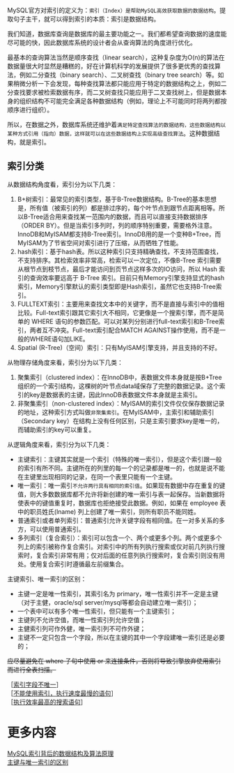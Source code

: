 MySQL官方对索引的定义为：`索引（Index）是帮助MySQL高效获取数据的数据结构`。提取句子主干，就可以得到索引的本质：索引是数据结构。

我们知道，数据库查询是数据库的最主要功能之一。我们都希望查询数据的速度能尽可能的快，因此数据库系统的设计者会从查询算法的角度进行优化。

最基本的查询算法当然是顺序查找（linear search），这种复杂度为O(n)的算法在数据量很大时显然是糟糕的，好在计算机科学的发展提供了很多更优秀的查找算法，例如二分查找（binary search）、二叉树查找（binary tree search）等。如果稍微分析一下会发现，每种查找算法都只能应用于特定的数据结构之上，例如二分查找要求被检索数据有序，而二叉树查找只能应用于二叉查找树上，但是数据本身的组织结构不可能完全满足各种数据结构（例如，理论上不可能同时将两列都按顺序进行组织）。

所以，在数据之外，数据库系统还维护着`满足特定查找算法的数据结构，这些数据结构以某种方式引用（指向）数据，这样就可以在这些数据结构上实现高级查找算法`。这种数据结构，就是索引。

## 索引分类

从数据结构角度看，索引分为以下几类：

1. B+树索引：最常见的索引类型，基于B-Tree数据结构。B-Tree的基本思想是，所有值（被索引的列）都是排过序的，每个叶节点到跟节点距离相等。所以B-Tree适合用来查找某一范围内的数据，而且可以直接支持数据排序（ORDER BY）。但是当索引多列时，列的顺序特别重要，需要格外注意。InnoDB和MyISAM都支持B-Tree索引。InnoDB用的是一个变种B+Tree，而MyISAM为了节省空间对索引进行了压缩，从而牺牲了性能。
2. hash索引：基于hash表。所以这种索引只支持精确查找，不支持范围查找，不支持排序。其检索效率非常高，检索可以一次定位，不像B-Tree 索引需要从根节点到枝节点，最后才能访问到页节点这样多次的IO访问，所以 Hash 索引的查询效率要远高于 B-Tree 索引。目前只有Memory引擎支持显式的hash索引，Memory引擎默认的索引类型即是Hash索引，虽然它也支持B-Tree索引。
3. FULLTEXT索引：主要用来查找文本中的关键字，而不是直接与索引中的值相比较。Full-text索引跟其它索引大不相同，它更像是一个搜索引擎，而不是简单的 WHERE 语句的参数匹配。可以对某列分别进行full-text索引和B-Tree索引，两者互不冲突。Full-text索引配合MATCH AGAINST操作使用，而不是一般的WHERE语句加LIKE。
4. Spatial (R-Tree)（空间）索引：只有MyISAM引擎支持，并且支持的不好。

从物理存储角度来看，索引分为以下几类：

1. 聚集索引（clustered index）：在InnoDB中，表数据文件本身就是按B+Tree组织的一个索引结构，这棵树的叶节点data域保存了完整的数据记录。这个索引的key是数据表的主键，因此InnoDB表数据文件本身就是主索引。
2. 非聚集索引（non-clustered index）：MyISAM的索引文件仅仅保存数据记录的地址，这种索引方式叫做`非聚集索引`。在MyISAM中，主索引和辅助索引（Secondary key）在结构上没有任何区别，只是主索引要求key是唯一的，而辅助索引的key可以重复。

从逻辑角度来看，索引分为以下几类：

* 主键索引：主键其实就是一个索引（特殊的唯一索引），但是这个索引跟一般的索引有所不同。主键所在的列里的每一个的记录都是唯一的，也就是说不能在主键里出现相同的记录，在同一个表里只能有一个主键。
* 唯一索引：唯一索引`不允许两行具有相同的索引值`。如果现有数据中存在重复的键值，则大多数数据库都不允许将新创建的唯一索引与表一起保存。当新数据将使表中的键值重复时，数据库也拒绝接受此数据。例如，如果在 employee 表中的职员姓氏(lname) 列上创建了唯一索引，则所有职员不能同姓。
* 普通索引或者单列索引：普通索引允许关键字段有相同值。在一对多关系的多方，可以使用普通索引。
* 多列索引（复合索引）：索引可以包含一个、两个或更多个列。两个或更多个列上的索引被称作复合索引。对索引中的所有列执行搜索或仅对前几列执行搜索时，复合索引非常有用；仅对后面的任意列执行搜索时，复合索引则没有用处。使用复合索引时遵循最左前缀集合。

主键索引、唯一索引的区别：

* 主键一定是唯一性索引，其索引名为 primary，唯一性索引并不一定是主键（对于主健，oracle/sql server/mysql等都会自动建立唯一索引）；
* 一个表中可以有多个唯一性索引，但只能有一个主键索引；
* 主键列不允许空值，而唯一性索引列允许空值；
* 主健索引列可作外健，唯一索引列不可作外键；
* 主键不一定只包含一个字段，所以在主键的其中一个字段建唯一索引还是必要的；

~~应尽量避免在 where 子句中使用 or 来连接条件，否则将导致引擎放弃使用索引而进行全表扫描。~~

［[索引字段不唯一](https://www.nowcoder.com/questionTerminal/1fbc72e6a9964221ab1f8bb674775869)］  
［[不能使用索引，执行速度最慢的语句](http://www.nowcoder.com/questionTerminal/e3bdb7479ace47bd900816726549d48b)］  
［[执行效率最高的搜索语句](http://www.nowcoder.com/questionTerminal/af0b24bb3e6241c4992a0d8e7b79fc85)］  

# 更多内容

[MySQL索引背后的数据结构及算法原理](http://blog.codinglabs.org/articles/theory-of-mysql-index.html)   
[主键与唯一索引的区别](http://blog.mimvp.com/2015/03/the-difference-between-primary-key-and-unique-index/)  


